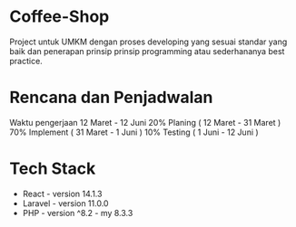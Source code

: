 # Coffee-Shop

Project untuk UMKM dengan proses developing yang sesuai standar yang baik dan penerapan prinsip prinsip programming atau sederhananya best practice.

# Rencana dan Penjadwalan

Waktu pengerjaan 12 Maret - 12 Juni
20% Planing ( 12 Maret - 31 Maret )
70% Implement ( 31 Maret - 1 Juni )
10% Testing ( 1 Juni - 12 Juni )

# Tech Stack

- React - version 14.1.3
- Laravel - version 11.0.0
- PHP - version ^8.2 - my 8.3.3
